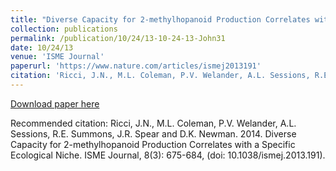 ```yaml
---
title: "Diverse Capacity for 2-methylhopanoid Production Correlates with a Specific Ecological Niche"
collection: publications
permalink: /publication/10/24/13-10-24-13-John31
date: 10/24/13
venue: 'ISME Journal'
paperurl: 'https://www.nature.com/articles/ismej2013191'
citation: 'Ricci, J.N., M.L. Coleman, P.V. Welander, A.L. Sessions, R.E. Summons, J.R. Spear and D.K. Newman.  2014.  Diverse Capacity for 2-methylhopanoid Production Correlates with a Specific Ecological Niche.  ISME Journal, 8(3): 675-684, (doi: 10.1038/ismej.2013.191).'
---
```


<a href='https://www.nature.com/articles/ismej2013191'>Download paper here</a>

Recommended citation: Ricci, J.N., M.L. Coleman, P.V. Welander, A.L. Sessions, R.E. Summons, J.R. Spear and D.K. Newman.  2014.  Diverse Capacity for 2-methylhopanoid Production Correlates with a Specific Ecological Niche.  ISME Journal, 8(3): 675-684, (doi: 10.1038/ismej.2013.191).
